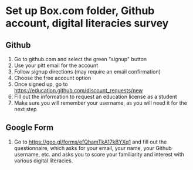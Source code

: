 # Set up Box.com folder, Github account, digital literacies survey

## Github 

1. Go to github.com and select the green "signup" button
2. Use your pitt email for the account
3. Follow signup directions (may require an email confirmation)
4. Choose the free account option
5. Once signed up, go to https://education.github.com/discount_requests/new
6. Fill out the information to request an education license as a student
7. Make sure you will remember your username, as you will need it for the next step

## Google Form  

1. Go to https://goo.gl/forms/efQhamTkA17kBYXq1 and fill out the questionnaire, which asks for your email, your name, your Github username, etc. and asks you to score your familiarity and interest with various digital literacies. 
